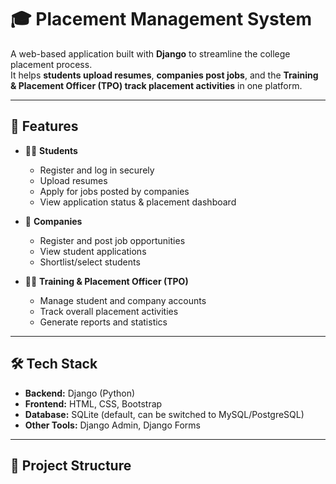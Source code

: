 # 🎓 Placement Management System

A web-based application built with **Django** to streamline the college placement process.  
It helps **students upload resumes**, **companies post jobs**, and the **Training & Placement Officer (TPO) track placement activities** in one platform.

---

## 🚀 Features
- 👨‍🎓 **Students**
  - Register and log in securely
  - Upload resumes
  - Apply for jobs posted by companies
  - View application status & placement dashboard

- 🏢 **Companies**
  - Register and post job opportunities
  - View student applications
  - Shortlist/select students

- 🧑‍💼 **Training & Placement Officer (TPO)**
  - Manage student and company accounts
  - Track overall placement activities
  - Generate reports and statistics

---

## 🛠️ Tech Stack
- **Backend:** Django (Python)
- **Frontend:** HTML, CSS, Bootstrap
- **Database:** SQLite (default, can be switched to MySQL/PostgreSQL)
- **Other Tools:** Django Admin, Django Forms

---

## 📂 Project Structure
